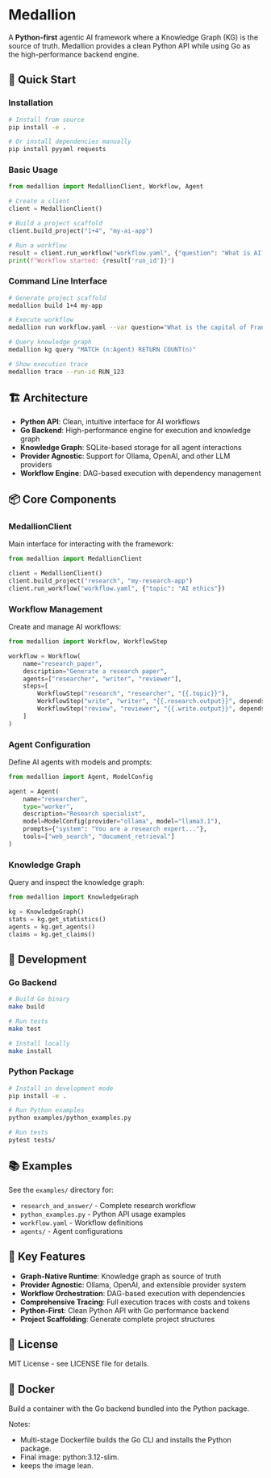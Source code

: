 # Medallion

A **Python-first** agentic AI framework where a Knowledge Graph (KG) is the source of truth. Medallion provides a clean Python API while using Go as the high-performance backend engine.

## 🚀 Quick Start

### Installation

```bash
# Install from source
pip install -e .

# Or install dependencies manually
pip install pyyaml requests
```

### Basic Usage

```python
from medallion import MedallionClient, Workflow, Agent

# Create a client
client = MedallionClient()

# Build a project scaffold
client.build_project("1+4", "my-ai-app")

# Run a workflow
result = client.run_workflow("workflow.yaml", {"question": "What is AI?"})
print(f"Workflow started: {result['run_id']}")
```

### Command Line Interface

```bash
# Generate project scaffold
medallion build 1+4 my-app

# Execute workflow
medallion run workflow.yaml --var question="What is the capital of France?"

# Query knowledge graph
medallion kg query "MATCH (n:Agent) RETURN COUNT(n)"

# Show execution trace
medallion trace --run-id RUN_123
```

## 🏗️ Architecture

- **Python API**: Clean, intuitive interface for AI workflows
- **Go Backend**: High-performance engine for execution and knowledge graph
- **Knowledge Graph**: SQLite-based storage for all agent interactions
- **Provider Agnostic**: Support for Ollama, OpenAI, and other LLM providers
- **Workflow Engine**: DAG-based execution with dependency management

## 📦 Core Components

### MedallionClient
Main interface for interacting with the framework:

```python
from medallion import MedallionClient

client = MedallionClient()
client.build_project("research", "my-research-app")
client.run_workflow("workflow.yaml", {"topic": "AI ethics"})
```

### Workflow Management
Create and manage AI workflows:

```python
from medallion import Workflow, WorkflowStep

workflow = Workflow(
    name="research_paper",
    description="Generate a research paper",
    agents=["researcher", "writer", "reviewer"],
    steps=[
        WorkflowStep("research", "researcher", "{{.topic}}"),
        WorkflowStep("write", "writer", "{{.research.output}}", depends_on=["research"]),
        WorkflowStep("review", "reviewer", "{{.write.output}}", depends_on=["write"])
    ]
)
```

### Agent Configuration
Define AI agents with models and prompts:

```python
from medallion import Agent, ModelConfig

agent = Agent(
    name="researcher",
    type="worker", 
    description="Research specialist",
    model=ModelConfig(provider="ollama", model="llama3.1"),
    prompts={"system": "You are a research expert..."},
    tools=["web_search", "document_retrieval"]
)
```

### Knowledge Graph
Query and inspect the knowledge graph:

```python
from medallion import KnowledgeGraph

kg = KnowledgeGraph()
stats = kg.get_statistics()
agents = kg.get_agents()
claims = kg.get_claims()
```

## 🔧 Development

### Go Backend
```bash
# Build Go binary
make build

# Run tests
make test

# Install locally
make install
```

### Python Package
```bash
# Install in development mode
pip install -e .

# Run Python examples
python examples/python_examples.py

# Run tests
pytest tests/
```

## 📚 Examples

See the `examples/` directory for:
- `research_and_answer/` - Complete research workflow
- `python_examples.py` - Python API usage examples
- `workflow.yaml` - Workflow definitions
- `agents/` - Agent configurations

## 🎯 Key Features

- **Graph-Native Runtime**: Knowledge graph as source of truth
- **Provider Agnostic**: Ollama, OpenAI, and extensible provider system
- **Workflow Orchestration**: DAG-based execution with dependencies
- **Comprehensive Tracing**: Full execution traces with costs and tokens
- **Python-First**: Clean Python API with Go performance backend
- **Project Scaffolding**: Generate complete project structures

## 📄 License

MIT License - see LICENSE file for details.

## 🐳 Docker

Build a container with the Go backend bundled into the Python package.



Notes:
- Multi-stage Dockerfile builds the Go CLI and installs the Python package.
- Final image: python:3.12-slim.
-  keeps the image lean.
